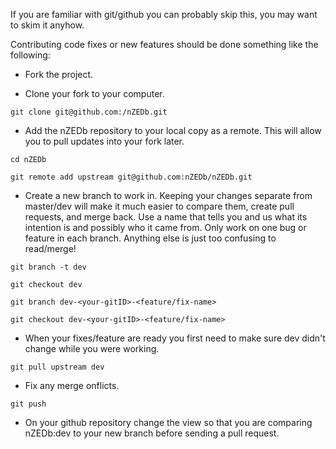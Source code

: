 If you are familiar with git/github you can probably skip this, you may want to skim it anyhow.

Contributing code fixes or new features should be done something like the following:

* Fork the project.

* Clone your fork to your computer.

`git clone git@github.com:/nZEDb.git`
* Add the nZEDb repository to your local copy as a remote. This will allow you to pull updates into your fork later.

`cd nZEDb`

`git remote add upstream git@github.com:nZEDb/nZEDb.git`

* Create a new branch to work in. Keeping your changes separate from master/dev will make it much easier to compare them, create pull requests, and merge back. Use a name that tells you and us what its intention is and possibly who it came from. Only work on one bug or feature in each branch. Anything else is just too confusing to read/merge!

`git branch -t dev`

`git checkout dev`

`git branch dev-<your-gitID>-<feature/fix-name>`

`git checkout dev-<your-gitID>-<feature/fix-name>`

* When your fixes/feature are ready you first need to make sure dev didn't change while you were working.

`git pull upstream dev`

* Fix any merge onflicts.

`git push`
* On your github repository change the view so that you are comparing nZEDb:dev to your new branch before sending a pull request.